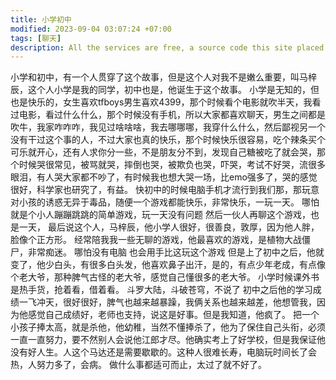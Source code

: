 ```yaml
---
title: 小学初中
modified: 2023-09-04 03:07:24 +07:00
tags: [聊天]
description: All the services are free, a source code this site placed on github repository and intergration with netlify service, another service that you can use is github page for hosting your own static site.
---
```


小学和初中，有一个人贯穿了这个故事，但是这个人对我不是嫩么重要，叫马梓辰，这个人小学是我的同学，初中也是，他诞生于这个故事。
小学是无知的，但也是快乐的，女生喜欢tfboys男生喜欢4399，那个时候看个电影就吹半天，我看过电影，看过什么什么，那个时候没有手机，所以大家都喜欢聊天，男生之间都是吹牛，我家咋咋咋，我见过啥啥啥，我去哪哪哪，我穿什么什么，然后鄙视另一个没有干过这个事的人，不过大家也真的快乐，那个时候快乐很容易，吃个辣条买个可乐就开心，还有人求你分一些，不是朋友分不到，发现自己糖被吃了就会哭，那个时候哭很常见，被骂就哭，摔倒也哭，被欺负也哭，吓哭，考试不好哭，流很多眼泪，有人哭大家都不吵了，有时候我也想大哭一场，比emo强多了，哭的感觉很好，科学家也研究了，有益。
快初中的时候电脑手机才流行到我们那，那玩意对小孩的诱惑无异于毒品，随便一个游戏都能快乐，非常快乐，一玩一天。
哪怕就是个小人蹦蹦跳跳的简单游戏，玩一天没有问题
然后一伙人再聊这个游戏，也是一天，
最后说这个人，马梓辰，他小学人很好，很善良，敦厚，因为他人胖，脸像个正方形。
经常陪我我一些无聊的游戏，他最喜欢的游戏，是植物大战僵尸，非常痴迷。
哪怕没有电脑 也会用手比这玩这个游戏
但是上了初中之后，他就变了，他少白头，有很多白头发，他喜欢鼻子出汗，是的，有点少年老成，有点像个老大爷，那种脾气古怪的老大爷，感觉自己懂很多的老大爷。
小学时候课外书是热手货，抢着看，借着看。
斗罗大陆，斗破苍穹，不说了
初中之后他的学习成绩一飞冲天，很好很好，脾气也越来越暴躁，我俩关系也越来越差，他想管我，因为他感觉自己成绩好，老师也支持，说这是好事。但是我知道，他疯了。
把一个小孩子捧太高，就是杀他，他幼稚，当然不懂捧杀了，他为了保住自己头衔，必须一直一直努力，要不然别人会说他江郎才尽。他确实考上了好学校，但是我保证他没有好人生。人这个马达还是需要歇歇的。这种人很难长寿，电脑玩时间长了会热，人努力多了，会病。
做什么事都适可而止，太过了就不好了。





